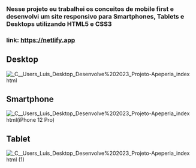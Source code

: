 ### Nesse projeto eu trabalhei os conceitos de mobile first e desenvolvi um site responsivo para Smartphones, Tablets e Desktops utilizando HTML5 e CSS3

### link: https://netlify.app

## Desktop

![_C__Users_Luis_Desktop_Desenvolve%202023_Projeto-Apeperia_index html](https://user-images.githubusercontent.com/67664122/218336471-c0148c54-f8a4-4919-9711-9500d6c7db84.png)

## Smartphone

![_C__Users_Luis_Desktop_Desenvolve%202023_Projeto-Apeperia_index html(iPhone 12 Pro)](https://user-images.githubusercontent.com/67664122/218336482-cc8fe899-bd2f-46df-98a2-30467b9c0f9c.png)


## Tablet

![_C__Users_Luis_Desktop_Desenvolve%202023_Projeto-Apeperia_index html (1)](https://user-images.githubusercontent.com/67664122/218336556-df2047b8-7e99-4a06-8524-e96e80152943.png)

